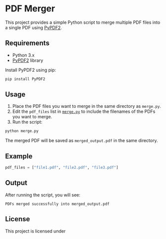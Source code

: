 # PDF Merger

This project provides a simple Python script to merge multiple PDF files into a single PDF using [PyPDF2](https://pypdf2.readthedocs.io/).

## Requirements

- Python 3.x
- [PyPDF2](https://pypdf2.readthedocs.io/) library

Install PyPDF2 using pip:

```sh
pip install PyPDF2
```

## Usage

1. Place the PDF files you want to merge in the same directory as `merge.py`.
2. Edit the `pdf_files` list in [`merge.py`](merge.py) to include the filenames of the PDFs you want to merge.
3. Run the script:

```sh
python merge.py
```

The merged PDF will be saved as `merged_output.pdf` in the same directory.

## Example

```python
pdf_files = ["file1.pdf", "file2.pdf", "file3.pdf"]
```

## Output

After running the script, you will see:

```
PDFs merged successfully into merged_output.pdf
```

## License

This project is licensed under